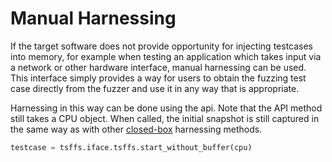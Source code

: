 # Manual Harnessing

If the target software does not provide opportunity for injecting testcases into memory,
for example when testing an application which takes input via a network or other
hardware interface, manual harnessing can be used. This interface simply provides a way
for users to obtain the fuzzing test case directly from the fuzzer and use it in any way
that is appropriate.

Harnessing in this way can be done using the api. Note that the API method still takes
a CPU object. When called, the initial snapshot is still captured in the same way as
with other [closed-box](closed-box.md) harnessing methods.

```python
testcase = tsffs.iface.tsffs.start_without_buffer(cpu)
```